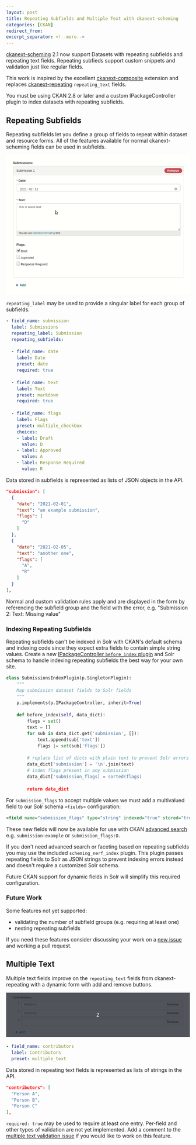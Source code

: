 ```yaml
---
layout: post
title: Repeating Subfields and Multiple Text with ckanext-scheming
categories: [CKAN]
redirect_from:
excerpt_separator: <!--more-->
---
```


[ckanext-scheming](https://github.com/ckan/ckanext-scheming) 2.1
now support Datasets with repeating subfields and repeating text fields.
Repeating subfieds support custom snippets and validation just like regular fields.

This work is inspired by the excellent [ckanext-composite](https://github.com/EnviDat/ckanext-composite)
extension and replaces [ckanext-repeating](https://github.com/open-data/ckanext-repeating) `repeating_text`
fields.

You must be using CKAN 2.8 or later and a custom IPackageController plugin to index datasets with repeating
subfields.

<!--more-->

## Repeating Subfields

Repeating subfields let you define a group of fields to repeat within dataset and resource forms.
All of the features available for normal ckanext-scheming fields can be used in subfields.

![ckanext-scheming repeating fields](/images/repeating_subfields.gif)

`repeating_label` may be used to provide a singular label for each group of subfields.

```yaml
- field_name: submission
  label: Submissions
  repeating_label: Submission
  repeating_subfields:

  - field_name: date
    label: Date
    preset: date
    required: true

  - field_name: text
    label: Text
    preset: markdown
    required: true

  - field_name: flags
    label: Flags
    preset: multiple_checkbox
    choices:
    - label: Draft
      value: D
    - label: Approved
      value: A
    - label: Response Required
      value: R
```

Data stored in subfields is represented as lists of JSON objects in the API.

```json
"submission": [
  {
    "date": "2021-02-01",
    "text": "an example submission",
    "flags": [
      "D"
    ]
  },
  {
    "date": "2021-02-05",
    "text": "another one",
    "flags": [
      "A",
      "R"
    ]
  }
],
```

Normal and custom validation rules apply and are displayed in the form by referencing the subfield
group and the field with the error, e.g. "Submission 2: Text: Missing value"

### Indexing Repeating Subfields

Repeating subfields can't be indexed in Solr with CKAN's default schema and indexing code since
they expect extra fields to contain simple string values. Create a new
[IPackageController `before_index` plugin](https://docs.ckan.org/en/2.9/extensions/plugin-interfaces.html?#ckan.plugins.interfaces.IPackageController.before_index)
and Solr schema to handle indexing repeating subfields the best way for your own site.

```python
class SubmissionsIndexPlugin(p.SingletonPlugin):
    """
    Map submission dataset fields to Solr fields
    """
    p.implements(p.IPackageController, inherit=True)

    def before_index(self, data_dict):
        flags = set()
        text = []
        for sub in data_dict.get('submission', []):
            text.append(sub['text'])
            flags |= set(sub['flags'])

        # replace list of dicts with plain text to prevent Solr errors
        data_dict['submission'] = '\n'.join(text)
        # index flags present in any submission
        data_dict['submission_flags] = sorted(flags)

        return data_dict
```

For `submission_flags` to accept multiple values we must add a multivalued field to our Solr schema
`<fields>` configuration:

```xml
<field name="submission_flags" type="string" indexed="true" stored="true" multiValued="true"/>
```

These new fields will now be available for use with CKAN
[advanced search](https://docs.ckan.org/en/2.9/user-guide.html#advanced-search) e.g.
`submission:example` or `submission_flags:D`.

If you don't need advanced search or faceting based on repeating subfields you may use the included
`scheming_nerf_index` plugin. This plugin passes repeating fields to Solr as JSON strings to prevent
indexing errors instead and doesn't require a customized Solr schema.

Future CKAN support for dynamic fields in Solr will simplify this required configuration.

### Future Work

Some features not yet supported:
 - validating the number of subfield groups (e.g. requiring at least one)
 - nesting repeating subfields

If you need these features consider discussing your work on a
[new issue](https://github.com/ckan/ckanext-scheming/issues/new) and working a pull request.


## Multiple Text

Multiple text fields improve on the `repeating_text` fields from ckanext-repeating with a dynamic form
with add and remove buttons.

![ckanext-scheming multiple_text](/images/multiple_text.gif)

```yaml
- field_name: contributors
  label: Contributors
  preset: multiple_text
```

Data stored in repeating text fields is represented as lists of strings in the API.

```json
"contributors": [
  "Person A",
  "Person B",
  "Person C"
],
```

`required: true` may be used to require at least one entry. Per-field and other types of
validation are not yet implemented. Add a comment to the
[multiple text validation issue](https://github.com/ckan/ckanext-scheming/issues/276)
if you would like to work on this feature.
